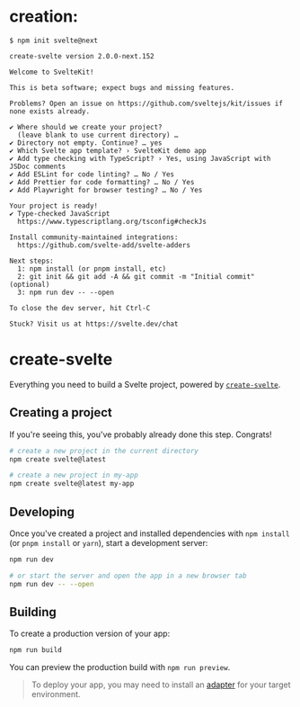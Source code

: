 # creation: 
```text
$ npm init svelte@next

create-svelte version 2.0.0-next.152

Welcome to SvelteKit!

This is beta software; expect bugs and missing features.

Problems? Open an issue on https://github.com/sveltejs/kit/issues if none exists already.

✔ Where should we create your project?
  (leave blank to use current directory) … 
✔ Directory not empty. Continue? … yes
✔ Which Svelte app template? › SvelteKit demo app
✔ Add type checking with TypeScript? › Yes, using JavaScript with JSDoc comments
✔ Add ESLint for code linting? … No / Yes
✔ Add Prettier for code formatting? … No / Yes
✔ Add Playwright for browser testing? … No / Yes

Your project is ready!
✔ Type-checked JavaScript
  https://www.typescriptlang.org/tsconfig#checkJs

Install community-maintained integrations:
  https://github.com/svelte-add/svelte-adders

Next steps:
  1: npm install (or pnpm install, etc)
  2: git init && git add -A && git commit -m "Initial commit" (optional)
  3: npm run dev -- --open

To close the dev server, hit Ctrl-C

Stuck? Visit us at https://svelte.dev/chat
```


# create-svelte

Everything you need to build a Svelte project, powered by [`create-svelte`](https://github.com/sveltejs/kit/tree/master/packages/create-svelte).

## Creating a project

If you're seeing this, you've probably already done this step. Congrats!

```bash
# create a new project in the current directory
npm create svelte@latest

# create a new project in my-app
npm create svelte@latest my-app
```

## Developing

Once you've created a project and installed dependencies with `npm install` (or `pnpm install` or `yarn`), start a development server:

```bash
npm run dev

# or start the server and open the app in a new browser tab
npm run dev -- --open
```

## Building

To create a production version of your app:

```bash
npm run build
```

You can preview the production build with `npm run preview`.

> To deploy your app, you may need to install an [adapter](https://kit.svelte.dev/docs/adapters) for your target environment.



